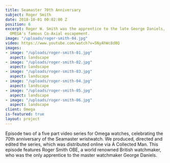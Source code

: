 ```yaml
---
title: Seamaster 70th Anniversary
subject: Roger Smith
date: 2018-10-01 00:02:00 Z
position: 6
excerpt: Roger W. Smith was the apprentice to the late George Daniels, inventor of
  OMEGA's famous Co-Axial escapement.
image: "/uploads/roger-smith-04.jpg"
video: https://www.youtube.com/watch?v=5NyAhWc8d8Q
images:
- image: "/uploads/roger-smith-01.jpg"
  aspect: landscape
- image: "/uploads/roger-smith-02.jpg"
  aspect: landscape
- image: "/uploads/roger-smith-03.jpg"
  aspect: landscape
- image: "/uploads/roger-smith-04.jpg"
  aspect: landscape
- image: "/uploads/roger-smith-05.jpg"
  aspect: landscape
- image: "/uploads/roger-smith-06.jpg"
  aspect: landscape
client: Omega
is-featured: true
layout: project
---
```


Episode two of a five part video series for Omega watches, celebrating the 70th anniversary of the Seamaster wristwatch.  We produced, directed and edited the series, which was distributed online via A Collected Man. This episode features Roger Smith OBE, a world renowned British watchmaker, who was the only apprentice to the master watchmaker George Daniels. 